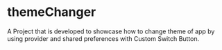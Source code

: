 # themeChanger
A Project that is developed to showcase how to change theme of app by using provider and shared preferences with Custom Switch Button. 
